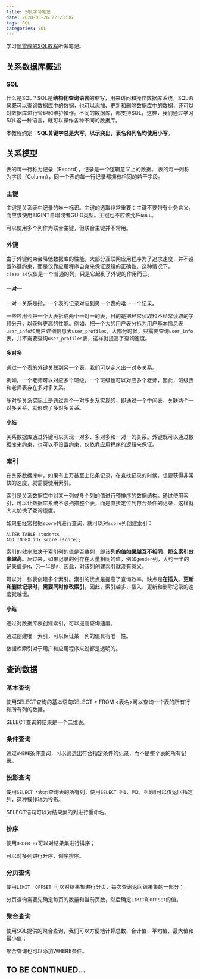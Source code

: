 ```yaml
---
title: SQL学习笔记
date: 2020-05-26 22:23:36
tags: SQL
categories: SQL
---
```


学习[廖雪峰的SQL教程](https://www.liaoxuefeng.com/wiki/1177760294764384)所做笔记。

<!-- more -->


## 关系数据库概述

### SQL

什么是SQL？SQL是**结构化查询语言**的缩写，用来访问和操作数据库系统。SQL语句既可以查询数据库中的数据，也可以添加、更新和删除数据库中的数据，还可以对数据库进行管理和维护操作。不同的数据库，都支持SQL，这样，我们通过学习SQL这一种语言，就可以操作各种不同的数据库。

本教程约定：**SQL关键字总是大写，以示突出，表名和列名均使用小写**。

## 关系模型

表的每一行称为记录（Record），记录是一个逻辑意义上的数据。
表的每一列称为字段（Column），同一个表的每一行记录都拥有相同的若干字段。

### 主键

主键是关系表中记录的唯一标识。主键的选取非常重要：主键不要带有业务含义，而应该使用BIGINT自增或者GUID类型。主键也不应该允许`NULL`。

可以使用多个列作为联合主键，但联合主键并不常用。

### 外键

由于外键约束会降低数据库的性能，大部分互联网应用程序为了追求速度，并不设置外键约束，而是仅靠应用程序自身来保证逻辑的正确性。这种情况下，`class_id`仅仅是一个普通的列，只是它起到了外键的作用而已。

#### 一对一

一对一关系是指，一个表的记录对应到另一个表的唯一一个记录。

一些应用会把一个大表拆成两个一对一的表，目的是把经常读取和不经常读取的字段分开，以获得更高的性能。例如，把一个大的用户表分拆为用户基本信息表`user_info`和用户详细信息表`user_profiles`，大部分时候，只需要查询`user_info`表，并不需要查询`user_profiles`表，这样就提高了查询速度。

#### 多对多

通过一个表的外键关联到另一个表，我们可以定义出一对多关系。

例如，一个老师可以对应多个班级，一个班级也可以对应多个老师，因此，班级表和老师表存在多对多关系。

多对多关系实际上是通过两个一对多关系实现的，即通过一个中间表，关联两个一对多关系，就形成了多对多关系。

#### 小结

关系数据库通过外键可以实现一对多、多对多和一对一的关系。外键既可以通过数据库来约束，也可以不设置约束，仅依靠应用程序的逻辑来保证。

### 索引

在关系数据库中，如果有上万甚至上亿条记录，在查找记录的时候，想要获得非常快的速度，就需要使用索引。

索引是关系数据库中对某一列或多个列的值进行预排序的数据结构。通过使用索引，可以让数据库系统不必扫描整个表，而是直接定位到符合条件的记录，这样就大大加快了查询速度。

如果要经常根据`score`列进行查询，就可以对`score`列创建索引：

```
ALTER TABLE students
ADD INDEX idx_score (score);
```

索引的效率取决于索引列的值是否散列，即该**列的值如果越互不相同，那么索引效率越高**。反过来，如果记录的列存在大量相同的值，例如`gender`列，大约一半的记录值是`M`，另一半是`F`，因此，对该列创建索引就没有意义。

可以对一张表创建多个索引。索引的优点是提高了查询效率，缺点是**在插入、更新和删除记录时，需要同时修改索引**，因此，索引越多，插入、更新和删除记录的速度就越慢。

#### 小结

通过对数据库表创建索引，可以提高查询速度。

通过创建唯一索引，可以保证某一列的值具有唯一性。

数据库索引对于用户和应用程序来说都是透明的。

## 查询数据

### 基本查询

使用SELECT查询的基本语句SELECT * FROM <表名>可以查询一个表的所有行和所有列的数据。

SELECT查询的结果是一个二维表。

### 条件查询

通过`WHERE`条件查询，可以筛选出符合指定条件的记录，而不是整个表的所有记录。

### 投影查询

使用`SELECT *`表示查询表的所有列，使用`SELECT 列1, 列2, 列3`则可以仅返回指定列，这种操作称为投影。

SELECT语句可以对结果集的列进行重命名。

### 排序

使用`ORDER BY`可以对结果集进行排序；

可以对多列进行升序、倒序排序。

### 分页查询

使用`LIMIT  OFFSET `可以对结果集进行分页，每次查询返回结果集的一部分；

分页查询需要先确定每页的数量和当前页数，然后确定`LIMIT`和`OFFSET`的值。

### 聚合查询

使用SQL提供的聚合查询，我们可以方便地计算总数、合计值、平均值、最大值和最小值；

聚合查询也可以添加WHERE条件。

## TO BE CONTINUED…